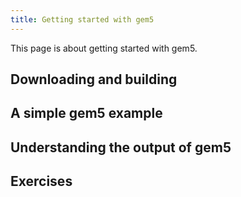 ```yaml
---
title: Getting started with gem5
---
```


This page is about getting started with gem5.

## Downloading and building

## A simple gem5 example

## Understanding the output of gem5

## Exercises
